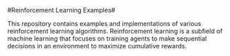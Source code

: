 #Reinforcement Learning Examples#

This repository contains examples and implementations of various reinforcement learning algorithms. Reinforcement learning is a subfield of machine learning that focuses on training agents to make sequential decisions in an environment to maximize cumulative rewards.
